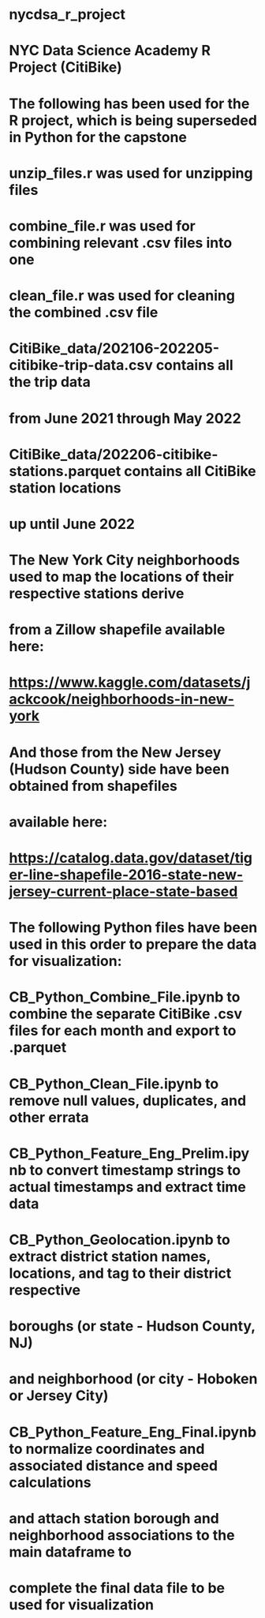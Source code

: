 # nycdsa_r_project
# NYC Data Science Academy R Project (CitiBike)

# The following has been used for the R project, which is being superseded in Python for the capstone
# unzip_files.r was used for unzipping files
# combine_file.r was used for combining relevant .csv files into one
# clean_file.r was used for cleaning the combined .csv file

# CitiBike_data/202106-202205-citibike-trip-data.csv contains all the trip data
# from June 2021 through May 2022

# CitiBike_data/202206-citibike-stations.parquet contains all CitiBike station locations
# up until June 2022
# The New York City neighborhoods used to map the locations of their respective stations derive
# from a Zillow shapefile available here:
# https://www.kaggle.com/datasets/jackcook/neighborhoods-in-new-york
# And those from the New Jersey (Hudson County) side have been obtained from shapefiles
# available here:
# https://catalog.data.gov/dataset/tiger-line-shapefile-2016-state-new-jersey-current-place-state-based

# The following Python files have been used in this order to prepare the data for visualization:
# CB_Python_Combine_File.ipynb 		to combine the separate CitiBike .csv files for each month and export to .parquet
# CB_Python_Clean_File.ipynb 		to remove null values, duplicates, and other errata
# CB_Python_Feature_Eng_Prelim.ipynb 	to convert timestamp strings to actual timestamps and extract time data
# CB_Python_Geolocation.ipynb		to extract district station names, locations, and tag to their district respective
#					boroughs (or state - Hudson County, NJ)
#					and neighborhood (or city - Hoboken or Jersey City)
# CB_Python_Feature_Eng_Final.ipynb	to normalize coordinates and associated distance and speed calculations
#					and attach station borough and neighborhood associations to the main dataframe to
#					complete the final data file to be used for visualization


